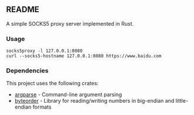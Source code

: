 ## README

A simple SOCKS5 proxy server implemented in Rust.

### Usage

```shell
socks5proxy -l 127.0.0.1:8080
curl --socks5-hostname 127.0.0.1:8080 https://www.baidu.com
```

### Dependencies

This project uses the following crates:
- [argparse](https://github.com/tailhook/rust-argparse) - Command-line argument parsing
- [byteorder](https://github.com/BurntSushi/byteorder) - Library for reading/writing numbers in big-endian and little-endian formats
